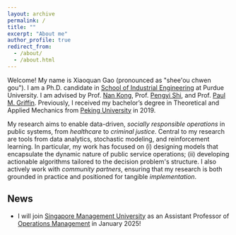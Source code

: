 ```yaml
---
layout: archive
permalink: /
title: ""
excerpt: "About me"
author_profile: true
redirect_from: 
  - /about/
  - /about.html
---
```

<!-- Google Search Console verification code -->
<meta name="google-site-verification" content="OrbqbGHi0mh8xqpqsPJnfTkl3_q207b0IypJEYfXSoo" />

<!-- Google tag (gtag.js) -->
<script async src="https://www.googletagmanager.com/gtag/js?id=G-P44T7G85MC"></script>
<script>
  window.dataLayer = window.dataLayer || [];
  function gtag(){dataLayer.push(arguments);}
  gtag('js', new Date());

  gtag('config', 'G-P44T7G85MC');
</script>
Welcome! My name is Xiaoquan Gao (pronounced as "shee'ou chwen gou"). I am a Ph.D. candidate in [School of Industrial Engineering](http://engineering.purdue.edu/IE) at Purdue University. I am advised by Prof. [Nan Kong](https://engineering.purdue.edu/BASO/people/Nan_Kong), Prof. [Pengyi Shi](https://web.ics.purdue.edu/~shi178/), and Prof. [Paul M. Griffin](https://www.ime.psu.edu/department/directory-detail-g.aspx?q=pmg14). Previously, I received my bachelor’s degree in Theoretical and Applied Mechanics from [Peking University](https://english.pku.edu.cn/) in 2019. 

My research aims to enable data-driven, _socially responsible operations_ in public systems, from _healthcare_ to _criminal justice_. Central to my research are tools from data analytics, stochastic modeling, and reinforcement learning. In particular, my work has focused on (i) designing models that encapsulate the dynamic nature of public service operations; (ii) developing actionable algorithms tailored to the decision problem's structure. I also actively work with _community partners_, ensuring that my research is both grounded in practice and positioned for tangible _implementation_. 

## News
- I will join [Singapore Management University](https://www.smu.edu.sg) as an Assistant Professor of [Operations Management](https://business.smu.edu.sg/disciplines/operations-management) in January 2025!

<!-- 
## Recent Talks at INFORMS Annual Meeting 2023
  - _Title: Stopping The Revolving Door: MDP-based Decision Support For Community Corrections Placement_
       - **Session MC63** - Service Science Best Student Paper Award Competition (II); October 16, 12:45 PM - 2:00 PM, CC-West 102B
       - **Session ME13** - Decision Analysis Society Award Ceremony; October 16, 4:00 PM - 5:15 PM, CC-North 125A
       - **Session TA21** - Healthcare Analytics and Sequential Decision Making; October 17, 8:00 AM - 9:15 AM, CC-North 128B
  - _Title: Shortening Emergency Medical Response Time with Unmanned Aerial Vehicle-Ambulance Joint Operations_
       - **Session TE21** - Innovations in Healthcare Operations for Improved Patient Outcomes; October 17, 4:00 PM - 5:15 PM, CC-North 128B
-->
